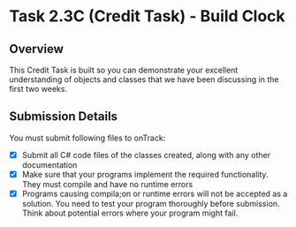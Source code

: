 # Task 2.3C (Credit Task) - Build Clock

## Overview
This Credit Task is built so you can demonstrate your excellent understanding of objects and classes that we have been discussing in the first two weeks. 

## Submission Details
You must submit following files to onTrack:
- [x] Submit all C# code files of the classes created, along with any other documentation
- [x] Make sure that your programs implement the required functionality. They must compile and have no runtime errors
- [x] Programs causing compila;on or runtime errors will not be accepted as a solution. You need to test your program thoroughly before submission. Think about potential errors where your program might fail.
